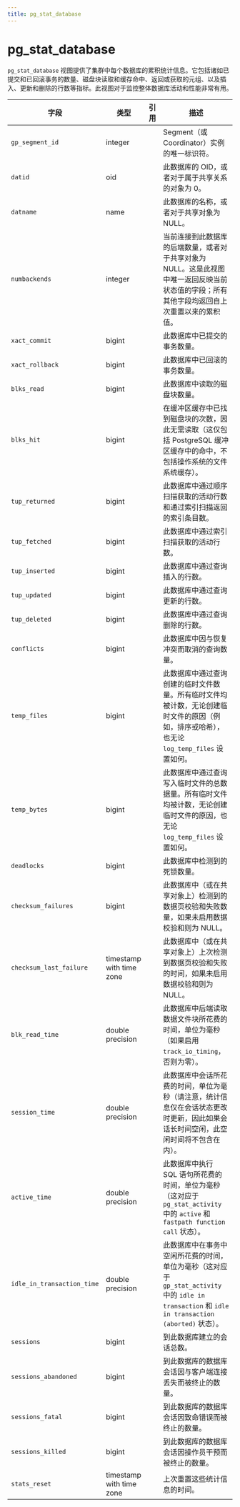 ```yaml
---
title: pg_stat_database
---
```


# pg_stat_database

`pg_stat_database` 视图提供了集群中每个数据库的累积统计信息。它包括诸如已提交和已回滚事务的数量、磁盘块读取和缓存命中、返回或获取的元组、以及插入、更新和删除的行数等指标。此视图对于监控整体数据库活动和性能非常有用。

| 字段 | 类型 | 引用 | 描述 |
|---|---|---|---|
| `gp_segment_id` | integer | | Segment（或 Coordinator）实例的唯一标识符。 |
| `datid` | oid | | 此数据库的 OID，或者对于属于共享关系的对象为 0。 |
| `datname` | name | | 此数据库的名称，或者对于共享对象为 NULL。 |
| `numbackends` | integer | | 当前连接到此数据库的后端数量，或者对于共享对象为 NULL。这是此视图中唯一返回反映当前状态值的字段；所有其他字段均返回自上次重置以来的累积值。 |
| `xact_commit` | bigint | | 此数据库中已提交的事务数量。 |
| `xact_rollback` | bigint | | 此数据库中已回滚的事务数量。 |
| `blks_read` | bigint | | 此数据库中读取的磁盘块数量。 |
| `blks_hit` | bigint | | 在缓冲区缓存中已找到磁盘块的次数，因此无需读取（这仅包括 PostgreSQL 缓冲区缓存中的命中，不包括操作系统的文件系统缓存）。 |
| `tup_returned` | bigint | | 此数据库中通过顺序扫描获取的活动行数和通过索引扫描返回的索引条目数。 |
| `tup_fetched` | bigint | | 此数据库中通过索引扫描获取的活动行数。 |
| `tup_inserted` | bigint | | 此数据库中通过查询插入的行数。 |
| `tup_updated` | bigint | | 此数据库中通过查询更新的行数。 |
| `tup_deleted` | bigint | | 此数据库中通过查询删除的行数。 |
| `conflicts` | bigint | | 此数据库中因与恢复冲突而取消的查询数量。 |
| `temp_files` | bigint | | 此数据库中通过查询创建的临时文件数量。所有临时文件均被计数，无论创建临时文件的原因（例如，排序或哈希），也无论 `log_temp_files` 设置如何。 |
| `temp_bytes` | bigint | | 此数据库中通过查询写入临时文件的总数据量。所有临时文件均被计数，无论创建临时文件的原因，也无论 `log_temp_files` 设置如何。 |
| `deadlocks` | bigint | | 此数据库中检测到的死锁数量。 |
| `checksum_failures` | bigint | | 此数据库中（或在共享对象上）检测到的数据页校验和失败数量，如果未启用数据校验和则为 NULL。 |
| `checksum_last_failure` | timestamp with time zone | | 此数据库中（或在共享对象上）上次检测到数据页校验和失败的时间，如果未启用数据校验和则为 NULL。 |
| `blk_read_time` | double precision | | 此数据库中后端读取数据文件块所花费的时间，单位为毫秒（如果启用 `track_io_timing`，否则为零）。 |
| `session_time` | double precision | | 此数据库中会话所花费的时间，单位为毫秒（请注意，统计信息仅在会话状态更改时更新，因此如果会话长时间空闲，此空闲时间将不包含在内）。 |
| `active_time` | double precision | | 此数据库中执行 SQL 语句所花费的时间，单位为毫秒（这对应于 `pg_stat_activity` 中的 `active` 和 `fastpath function call` 状态）。 |
| `idle_in_transaction_time` | double precision | | 此数据库中在事务中空闲所花费的时间，单位为毫秒（这对应于 `gp_stat_activity` 中的 `idle in transaction` 和 `idle in transaction (aborted)` 状态）。 |
| `sessions` | bigint | | 到此数据库建立的会话总数。 |
| `sessions_abandoned` | bigint | | 到此数据库的数据库会话因与客户端连接丢失而被终止的数量。 |
| `sessions_fatal` | bigint | | 到此数据库的数据库会话因致命错误而被终止的数量。 |
| `sessions_killed` | bigint | | 到此数据库的数据库会话因操作员干预而被终止的数量。 |
| `stats_reset` | timestamp with time zone | | 上次重置这些统计信息的时间。 |
